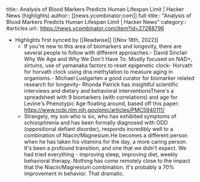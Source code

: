title:: Analysis of Blood Markers Predicts Human Lifespan Limit | Hacker News (highlights)
author:: [[news.ycombinator.com]]
full-title:: "Analysis of Blood Markers Predicts Human Lifespan Limit | Hacker News"
category:: #articles
url:: https://news.ycombinator.com/item?id=27288796

- Highlights first synced by [[Readwise]] [[Nov 18th, 2022]]
	- If you're new to this area of biomarkers and longevity, there are several people to follow with different approaches:- David Sinclair Why We Age and Why We Don't Have To. Mostly focused on NAD+, sirtuins, use of yamanaka factors to reset epigenetic clock- Horvath for horvath clock using dna methylation to measure aging in organisms.- Michael Lustgarten a good curator for biomarker related research for longevity- Rhonda Patrick has insightful scientific interviews and dietary and behavioral interventionsThere's a spreadsheet with 9 biomarkers (with correlations) and age for Levine's Phenotypic Age floating around, based off this paper: https://www.ncbi.nlm.nih.gov/pmc/articles/PMC5940111/
	- Strangely, my son who is six, who has exhibited symptoms of schizophrenia and has been formally diagnosed with ODD (oppositional defiant disorder), responds incredibly well to a combination of Niacin/Magnesium.He becomes a different person when he has taken his vitamins for the day, a more caring person.  It's been a profound transition, and one that we didn't expect.  We had tried everything - improving sleep, improving diet, weekly behavioral therapy.  Nothing has come remotely close to the impact that the Niacin/Magnesium combination.  It's probably a 70% improvement in behavior.  That dramatic.
